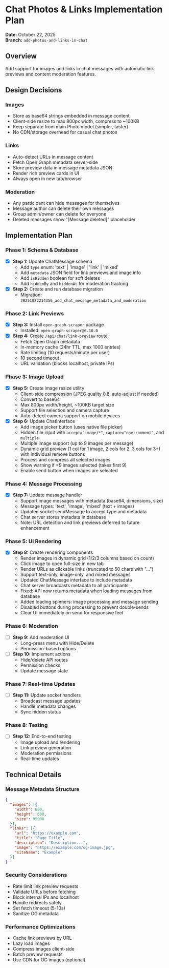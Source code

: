 # Chat Photos & Links Implementation Plan

**Date:** October 22, 2025  
**Branch:** `add-photos-and-links-in-chat`

## Overview

Add support for images and links in chat messages with automatic link previews and content moderation features.

## Design Decisions

### Images
- Store as base64 strings embedded in message content
- Client-side resize to max 800px width, compress to ~100KB
- Keep separate from main Photo model (simpler, faster)
- No CDN/storage overhead for casual chat photos

### Links
- Auto-detect URLs in message content
- Fetch Open Graph metadata server-side
- Store preview data in message metadata JSON
- Render rich preview cards in UI
- Always open in new tab/browser

### Moderation
- Any participant can hide messages for themselves
- Message author can delete their own messages
- Group admin/owner can delete for everyone
- Deleted messages show "[Message deleted]" placeholder

## Implementation Plan

### Phase 1: Schema & Database
- [x] **Step 1:** Update ChatMessage schema
  - Add `type` enum: 'text' | 'image' | 'link' | 'mixed'
  - Add `metadata` JSON field for link previews and image info
  - Add `isHidden` boolean for soft deletes
  - Add `hiddenBy` and `hiddenAt` for moderation tracking
- [x] **Step 2:** Create and run database migration
  - Migration: `20251022214356_add_chat_message_metadata_and_moderation`

### Phase 2: Link Previews
- [x] **Step 3:** Install `open-graph-scraper` package
  - Installed: `open-graph-scraper@6.10.0`
- [x] **Step 4:** Create `/api/chat/link-preview` route
  - Fetch Open Graph metadata
  - In-memory cache (24hr TTL, max 1000 entries)
  - Rate limiting (10 requests/minute per user)
  - 10 second timeout
  - URL validation (blocks localhost, private IPs)

### Phase 3: Image Upload
- [x] **Step 5:** Create image resize utility
  - Client-side compression (JPEG quality 0.8, auto-adjust if needed)
  - Convert to base64
  - Max 800px width/height, ~100KB target size
  - Support file selection and camera capture
  - Auto-detect camera support on mobile devices
- [x] **Step 6:** Update ChatInterface
  - Add image picker button (uses native file picker)
  - Hidden file input with `accept="image/*"`, `capture="environment"`, and `multiple`
  - Multiple image support (up to 9 images per message)
  - Dynamic grid preview (1 col for 1 image, 2 cols for 2, 3 cols for 3+) with individual remove buttons
  - Process and compress all selected images
  - Show warning if >9 images selected (takes first 9)
  - Enable send button when images are selected

### Phase 4: Message Processing
- [x] **Step 7:** Update message handler
  - Support image messages with metadata (base64, dimensions, size)
  - Message types: 'text', 'image', 'mixed' (text + images)
  - Updated socket sendMessage to accept type and metadata
  - Chat server stores metadata in database
  - Note: URL detection and link previews deferred to future enhancement

### Phase 5: UI Rendering
- [x] **Step 8:** Create rendering components
  - Render images in dynamic grid (1/2/3 columns based on count)
  - Click image to open full-size in new tab
  - Render URLs as clickable links (truncated to 50 chars with "...")
  - Support text-only, image-only, and mixed messages
  - Updated ChatMessage interface to include metadata
  - Chat server broadcasts metadata to all participants
  - Fixed: API now returns metadata when loading messages from database
  - Added loading spinners: image processing and message sending
  - Disabled buttons during processing to prevent double-sends
  - Clear UI immediately on send for responsive feel

### Phase 6: Moderation
- [ ] **Step 9:** Add moderation UI
  - Long-press menu with Hide/Delete
  - Permission-based options
- [ ] **Step 10:** Implement actions
  - Hide/delete API routes
  - Permission checks
  - Update message state

### Phase 7: Real-time Updates
- [ ] **Step 11:** Update socket handlers
  - Broadcast message updates
  - Handle metadata changes
  - Sync hidden status

### Phase 8: Testing
- [ ] **Step 12:** End-to-end testing
  - Image upload and rendering
  - Link preview generation
  - Moderation permissions
  - Real-time updates

## Technical Details

### Message Metadata Structure
```json
{
  "images": [{
    "width": 800,
    "height": 600,
    "size": 95000
  }],
  "links": [{
    "url": "https://example.com",
    "title": "Page Title",
    "description": "Description...",
    "image": "https://example.com/og-image.jpg",
    "siteName": "Example"
  }]
}
```

### Security Considerations
- Rate limit link preview requests
- Validate URLs before fetching
- Block internal IPs and localhost
- Handle redirects safely
- Set fetch timeout (5-10s)
- Sanitize OG metadata

### Performance Optimizations
- Cache link previews by URL
- Lazy load images
- Compress images client-side
- Batch preview requests
- Use CDN for OG images (optional)

